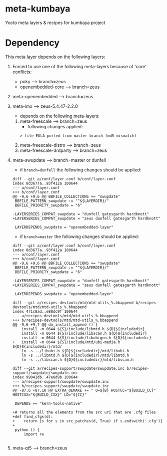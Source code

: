 # meta-kumbaya
Yocto meta layers &amp; recipes for kumbaya project

# Dependency
This meta layer depends on the following layers:

1. Forced to use one of the following meta-layers because of 'core' conflicts:
    - poky --> branch=zeus
    - openembedded-core --> branch=zeus

2. meta-openembedded --> branch=zeus

3. meta-imx --> zeus-5.4.47-2.2.0
    - depends on the following meta-layers:

    1. meta-freescale --> branch=zeus
        - following changes applied:
        ```
        > file EULA ported from master branch (md5 mismatch)
        ```
    2. meta-freescale-distro   --> branch=zeus
    3. meta-freescale-3rdparty --> branch=zeus

4. meta-swupdate --> branch=master or dunfell
    - if `branch=dunfell` the following changes should be applied:
    ```
    diff --git a/conf/layer.conf b/conf/layer.conf
    index 8d3677a..93f412a 100644
    --- a/conf/layer.conf
    +++ b/conf/layer.conf
    @@ -9,6 +9,6 @@ BBFILE_COLLECTIONS += "swupdate"
     BBFILE_PATTERN_swupdate := "^${LAYERDIR}/"
     BBFILE_PRIORITY_swupdate = "6"
     
    -LAYERSERIES_COMPAT_swupdate = "dunfell gatesgarth hardknott"
    +LAYERSERIES_COMPAT_swupdate = "zeus dunfell gatesgarth hardknott"
     
     LAYERDEPENDS_swupdate = "openembedded-layer"
    ```

    - if `branch=master` the following changes should be applied:
    ```
    diff --git a/conf/layer.conf b/conf/layer.conf
    index 8d3677a..93f412a 100644
    --- a/conf/layer.conf
    +++ b/conf/layer.conf
    @@ -9,6 +9,6 @@ BBFILE_COLLECTIONS += "swupdate"
     BBFILE_PATTERN_swupdate := "^${LAYERDIR}/"
     BBFILE_PRIORITY_swupdate = "6"
     
    -LAYERSERIES_COMPAT_swupdate = "dunfell gatesgarth hardknott"
    +LAYERSERIES_COMPAT_swupdate = "zeus dunfell gatesgarth hardknott"
     
     LAYERDEPENDS_swupdate = "openembedded-layer"

    diff --git a/recipes-devtools/mtd/mtd-utils_%.bbappend b/recipes-devtools/mtd/mtd-utils_%.bbappend
    index 471c8ad..e88dc9f 100644
    --- a/recipes-devtools/mtd/mtd-utils_%.bbappend
    +++ b/recipes-devtools/mtd/mtd-utils_%.bbappend
    @@ -9,6 +9,7 @@ do_install_append () {
     	install -m 0644 ${S}/include/libmtd.h ${D}${includedir}
     	install -m 0644 ${S}/include/libscan.h ${D}${includedir}
     	install -m 0644 ${S}/include/libubigen.h ${D}${includedir}
    +	install -m 0644 ${S}/include/mtd/ubi-media.h ${D}${includedir}/mtd/
     	ln -s ../libubi.h ${D}${includedir}/mtd/libubi.h
     	ln -s ../libmtd.h ${D}${includedir}/mtd/libmtd.h
     	ln -s ../libscan.h ${D}${includedir}/mtd/libscan.h

    diff --git a/recipes-support/swupdate/swupdate.inc b/recipes-support/swupdate/swupdate.inc
    index 99041db..47e8d9b 100644
    --- a/recipes-support/swupdate/swupdate.inc
    +++ b/recipes-support/swupdate/swupdate.inc
    @@ -87,6 +87,10 @@ EXTRA_OEMAKE += " O=${B} HOSTCC="${BUILD_CC}" HOSTCXX="${BUILD_CXX}" LD="${CC}"
     
     DEPENDS += "kern-tools-native"
     
    +# returns all the elements from the src uri that are .cfg files
    +def find_cfgs(d):
    +    return [s for s in src_patches(d, True) if s.endswith('.cfg')]
    +
     python () {
         import re
     
    ```

5. meta-qt5 --> branch=zeus
